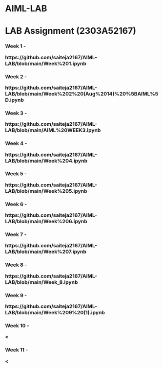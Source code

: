 # AIML-LAB
<h1>LAB Assignment (2303A52167)</h1>
<body>
  <h3>Week 1 - <p>https://github.com/saiteja2167/AIML-LAB/blob/main/Week%201.ipynb</p></h3>
  <h3>Week 2 - <p>https://github.com/saiteja2167/AIML-LAB/blob/main/Week%202%20(Aug%2014)%20%5BAIML%5D.ipynb</p></h3>
  <h3>Week 3 - <p>https://github.com/saiteja2167/AIML-LAB/blob/main/AIML%20WEEK3.ipynb</p></h3>
  <h3>Week 4 - <p>https://github.com/saiteja2167/AIML-LAB/blob/main/Week%204.ipynb</p></h3>
  <h3>Week 5 - <p>https://github.com/saiteja2167/AIML-LAB/blob/main/Week%205.ipynb</p></h3>
  <h3>Week 6 - <p></p>https://github.com/saiteja2167/AIML-LAB/blob/main/Week%206.ipynb</h3>
  <h3>Week 7 - <p></p>https://github.com/saiteja2167/AIML-LAB/blob/main/Week%207.ipynb</h3>
  <h3>Week 8 - <p></p>https://github.com/saiteja2167/AIML-LAB/blob/main/Week_8.ipynb</h3>
  <h3>Week 9 - <p>https://github.com/saiteja2167/AIML-LAB/blob/main/Week%209%20(1).ipynb</h3>
  <h3>Week 10 - <p><</h3>
  <h3>Week 11 - <p><</h3>
</body>
